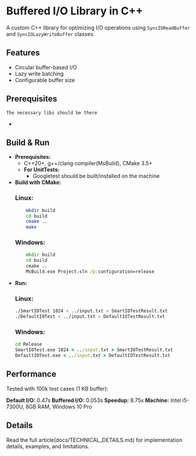 # Buffered I/O Library in C++
A custom C++ library for optimizing I/O operations using `SyncIOReadBuffer` and `SyncIOLazyWriteBuffer` classes.

## Features
-   Circular buffer-based I/O
-   Lazy write batching
-   Configurable buffer size

## Prerequisites
    
    The necessary libs should be there 
-   
## Build & Run
- **Prerequisites:**
    -   C++20+, g++/clang compiler(MsBuild), CMake 3.5+
    -   **For UnitTests:**
        -   Googletest should be built/installed on the machine
-   **Build with CMake:**
    ### Linux:
    ```bash
        mkdir build
        cd build
        cmake ..
        make
    ```
    ### Windows:
    ```bat
        mkdir build
        cd build
        cmake ..
        MsBuild.exe Project.sln /p:configuration=release
    ```
-   **Run:**
    ### Linux:
    ```bash
    ./SmartIOTest 1024 < ../input.txt > SmartIOTestResult.txt
    ./DefaultIOTest < ../input.txt > DefaultIOTestResult.txt
    ```
    ### Windows:
    ```bat
    cd Release
    SmartIOTest.exe 1024 < ../input.txt > SmartIOTestResult.txt
    DefaultIOTest.exe < ../input.txt > DefaultIOTestResult.txt
    ```

## Performance
Tested with 100k test cases (1 KB buffer):

**Default I/O:**    0.47s
**Buffered I/O:**   0.053s
**Speedup:**        8.75x
**Machine:**        Intel i5-7300U, 8GB RAM, Windows 10 Pro

## Details
Read the full article(docs/TECHNICAL_DETAILS.md)  for implementation details, examples, and limitations.